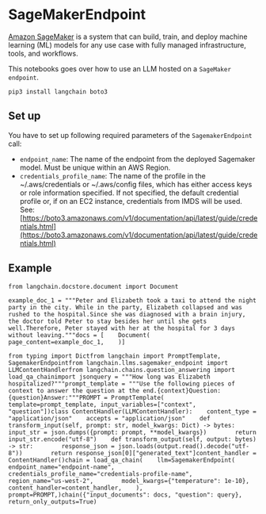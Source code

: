 SageMakerEndpoint
=================

[Amazon SageMaker](https://aws.amazon.com/sagemaker/) is a system that can build, train, and deploy machine learning (ML) models for any use case with fully managed infrastructure, tools, and workflows.

This notebooks goes over how to use an LLM hosted on a `SageMaker endpoint`.

    pip3 install langchain boto3

Set up[​](#set-up "Direct link to Set up")
------------------------------------------

You have to set up following required parameters of the `SagemakerEndpoint` call:

*   `endpoint_name`: The name of the endpoint from the deployed Sagemaker model. Must be unique within an AWS Region.
*   `credentials_profile_name`: The name of the profile in the ~/.aws/credentials or ~/.aws/config files, which has either access keys or role information specified. If not specified, the default credential profile or, if on an EC2 instance, credentials from IMDS will be used. See: [https://boto3.amazonaws.com/v1/documentation/api/latest/guide/credentials.html](https://boto3.amazonaws.com/v1/documentation/api/latest/guide/credentials.html)

Example[​](#example "Direct link to Example")
---------------------------------------------

    from langchain.docstore.document import Document

    example_doc_1 = """Peter and Elizabeth took a taxi to attend the night party in the city. While in the party, Elizabeth collapsed and was rushed to the hospital.Since she was diagnosed with a brain injury, the doctor told Peter to stay besides her until she gets well.Therefore, Peter stayed with her at the hospital for 3 days without leaving."""docs = [    Document(        page_content=example_doc_1,    )]

    from typing import Dictfrom langchain import PromptTemplate, SagemakerEndpointfrom langchain.llms.sagemaker_endpoint import LLMContentHandlerfrom langchain.chains.question_answering import load_qa_chainimport jsonquery = """How long was Elizabeth hospitalized?"""prompt_template = """Use the following pieces of context to answer the question at the end.{context}Question: {question}Answer:"""PROMPT = PromptTemplate(    template=prompt_template, input_variables=["context", "question"])class ContentHandler(LLMContentHandler):    content_type = "application/json"    accepts = "application/json"    def transform_input(self, prompt: str, model_kwargs: Dict) -> bytes:        input_str = json.dumps({prompt: prompt, **model_kwargs})        return input_str.encode("utf-8")    def transform_output(self, output: bytes) -> str:        response_json = json.loads(output.read().decode("utf-8"))        return response_json[0]["generated_text"]content_handler = ContentHandler()chain = load_qa_chain(    llm=SagemakerEndpoint(        endpoint_name="endpoint-name",        credentials_profile_name="credentials-profile-name",        region_name="us-west-2",        model_kwargs={"temperature": 1e-10},        content_handler=content_handler,    ),    prompt=PROMPT,)chain({"input_documents": docs, "question": query}, return_only_outputs=True)